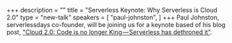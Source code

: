 +++
description = ""
title = "Serverless Keynote: Why Serverless is Cloud 2.0"
type = "new-talk"
speakers = [
        "paul-johnston",
]
+++
Paul Johnston, serverlessdays co-founder, will be joining us for a keynote based of his blog post, <a href="https://medium.com/@PaulDJohnston/cloud-2-0-code-is-no-longer-king-serverless-has-dethroned-it-c6dc955db9d5">"Cloud 2.0: Code is no longer King — Serverless has dethroned it"</a>.